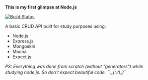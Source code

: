 **This is my first glimpse at Node.js**

[![Build Status](https://travis-ci.org/Zizaco/node-rest.svg)](https://travis-ci.org/Zizaco/node-rest)

A basic CRUD API built for study purposes using:

- Node.js
- Express.js
- Mongoskin
- Mocha
- Expect.js

*PS: Everything was done from scratch (without "generators") while studying node.js. So don't expect beautiful code. ¯\\\_(ツ)_/¯*
